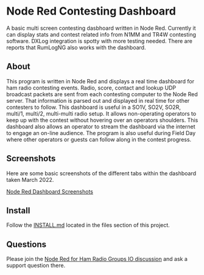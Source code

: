 Node Red Contesting Dashboard
==============

A basic multi screen contesting dasbhoard written in Node Red.  Currently it can display stats and contest related info from N1MM and TR4W contesting software.  DXLog integration is spotty with more testing needed.  There are reports that RumLogNG also works with the dashboard. 

## About

This program is written in Node Red and displays a real time dashboard for ham radio contesting events.  Radio, score, contact and lookup UDP broadcast packets are sent from each contesting computer to the Node Red server.  That information is parsed out and displayed in real time for other contesters to follow.  This dashboard is useful in a SO1V, SO2V, SO2R, multi/1, multi/2, multi-multi radio setup.  It allows non-operating operators to keep up with the contest without hovering over an operators shoulders.  This dashboard also allows an operator to stream the dashboard via the internet to engage an on-line audience.  The program is also useful during Field Day where other operators or guests can follow along in the contest progress.

## Screenshots

Here are some basic screenshots of the different tabs within the dashboard taken March 2022.

[Node Red Dashboard Screenshots](https://photos.app.goo.gl/J67xuLADBU3CMHYh7)

## Install

Follow the [INSTALL.md](https://github.com/kylekrieg/Node-Red-Contesting-Dashboard/blob/master/INSTALL.md) located in the files section of this project.

## Questions

Please join the [Node Red for Ham Radio Groups IO discussion](https://groups.io/g/nodered-hamradio) and ask a support question there.

